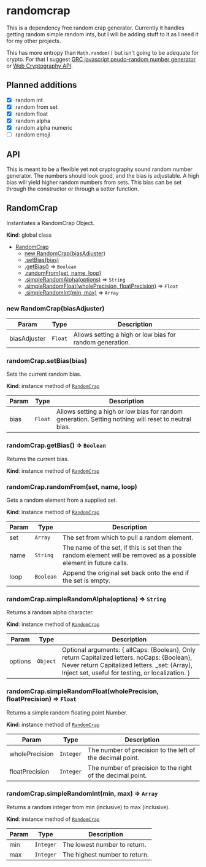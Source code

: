 # randomcrap

This is a dependency free random crap generator. Currently it handles getting random simple random ints, but I will be adding stuff to it as I need it for my other projects.

This has more entropy than ```Math.random()``` but isn't going to be adequate for crypto. For that I suggest [GRC javascript peudo-random number generator](https://www.grc.com/otg/uheprng.htm) or [Web Cryptography API](https://developer.mozilla.org/en-US/docs/Web/API/RandomSource/getRandomValues).

## Planned additions
- [x] random int
- [x] random from set
- [x] random float
- [x] random alpha
- [x] random alpha numeric
- [ ] random emoji

## API

This is meant to be a flexible yet not cryptography sound random number generator. The numbers should look good, and the bias is adjustable. A high bias will yield higher random numbers from sets. This bias can be set through the constructor or through a setter function.
<a name="RandomCrap"></a>

## RandomCrap
Instantiates a RandomCrap Object.

**Kind**: global class  

* [RandomCrap](#RandomCrap)
    * [new RandomCrap(biasAdjuster)](#new_RandomCrap_new)
    * [.setBias(bias)](#RandomCrap+setBias)
    * [.getBias()](#RandomCrap+getBias) ⇒ <code>Boolean</code>
    * [.randomFrom(set, name, loop)](#RandomCrap+randomFrom)
    * [.simpleRandomAlpha(options)](#RandomCrap+simpleRandomAlpha) ⇒ <code>String</code>
    * [.simpleRandomFloat(wholePrecision, floatPrecision)](#RandomCrap+simpleRandomFloat) ⇒ <code>Float</code>
    * [.simpleRandomInt(min, max)](#RandomCrap+simpleRandomInt) ⇒ <code>Array</code>

<a name="new_RandomCrap_new"></a>

### new RandomCrap(biasAdjuster)

| Param | Type | Description |
| --- | --- | --- |
| biasAdjuster | <code>Float</code> | Allows setting a high or low bias for random generation. |

<a name="RandomCrap+setBias"></a>

### randomCrap.setBias(bias)
Sets the current random bias.

**Kind**: instance method of <code>[RandomCrap](#RandomCrap)</code>  

| Param | Type | Description |
| --- | --- | --- |
| bias | <code>Float</code> | Allows setting a high or low bias for random generation. Setting nothing   will reset to neutral bias. |

<a name="RandomCrap+getBias"></a>

### randomCrap.getBias() ⇒ <code>Boolean</code>
Returns the current bias.

**Kind**: instance method of <code>[RandomCrap](#RandomCrap)</code>  
<a name="RandomCrap+randomFrom"></a>

### randomCrap.randomFrom(set, name, loop)
Gets a random element from a supplied set.

**Kind**: instance method of <code>[RandomCrap](#RandomCrap)</code>  

| Param | Type | Description |
| --- | --- | --- |
| set | <code>Array</code> | The set from which to pull a random element. |
| name | <code>String</code> | The name of the set, if this is set then the random element will be  removed as a possible element in future calls. |
| loop | <code>Boolean</code> | Append the original set back onto the end if the set is empty. |

<a name="RandomCrap+simpleRandomAlpha"></a>

### randomCrap.simpleRandomAlpha(options) ⇒ <code>String</code>
Returns a random alpha character.

**Kind**: instance method of <code>[RandomCrap](#RandomCrap)</code>  

| Param | Type | Description |
| --- | --- | --- |
| options | <code>Object</code> | Optional arguments:   {     allCaps: {Boolean},       Only return Capitalized letters.     noCaps: {Boolean},       Never return Capitalized letters.     _set: {Array},       Inject set, useful for testing, or localization.   } |

<a name="RandomCrap+simpleRandomFloat"></a>

### randomCrap.simpleRandomFloat(wholePrecision, floatPrecision) ⇒ <code>Float</code>
Returns a simple random floating point Number.

**Kind**: instance method of <code>[RandomCrap](#RandomCrap)</code>  

| Param | Type | Description |
| --- | --- | --- |
| wholePrecision | <code>Integer</code> | The number of precision to the left of the decimal point. |
| floatPrecision | <code>Integer</code> | The number of precision to the right of the decimal point. |

<a name="RandomCrap+simpleRandomInt"></a>

### randomCrap.simpleRandomInt(min, max) ⇒ <code>Array</code>
Returns a random integer from min (inclusive) to max (inclusive).

**Kind**: instance method of <code>[RandomCrap](#RandomCrap)</code>  

| Param | Type | Description |
| --- | --- | --- |
| min | <code>Integer</code> | The lowest number to return. |
| max | <code>Integer</code> | The highest number to return. |

